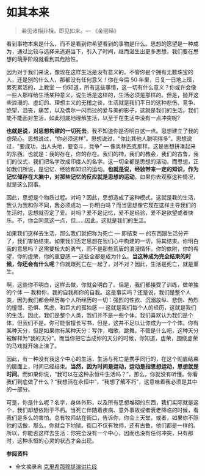 # 如其本来


> 若见诸相非相，即见如来。— 《金刚经》

看到事物本来是什么，而不是看到你希望看到的事物是什么。思想的愿望是一种成为，通过比较与选择来逃避当下，引入了时间，继而滋生出更多思想，我们要在思想的萌芽阶段就看到其危险性。

因为对于我们来说，像现在这样生活是没有意义的。不管你是个拥有无数珠宝的人，还是别的什么人，那都没有任何意义！你在今后 50 年里，日复一日地上班，累死累活的，上教堂 — 你知道，所有这些事情，这一切有什么意义？你或许会像一些人那样给生活某种意义，说生活是这样的，生活必须是那样的。但是，抛开这些浪漫的、虚幻的、理想主义的无稽之谈，生活就是我们平日的这种悲伤、竞争、绝望，沮丧，痛苦，以及偶尔一闪而过的爱与美的影子，这就是我们的生活。我们能不能面对生活，如此彻底地理解生活，以至于在生活中没有一点冲突呢?

**也就是说，对思想构建的一切死去**。我不知道你是否明白这一点。思想建立了我的虚荣心。思想说过，“你必须这样”。思想说过，“你比其他人聪明得多”。思想说过，"要成功，出人头地，要奋斗，竞争” — 像奥林匹克那样。这是思想拼凑起来的东西。也就是：我的存在，你的存在。我们的神，我们的教会，我们的古鲁，我们的仪式，我们把名字改成印度人的名字。这一切全都是思想的活动。而思想，正如我们所说，是记忆、经验和知识的运动。**也就是说，经验带来一定的知识，作为记忆储存在大脑中，对那些记忆的反应就是思想的运动**。如果你去观察这种情况，就是这么回事。

因此，思想是个物质过程。对吗？因此，思想造成了这种模式，这就是我的生活，我认为我和你不同，我必须成功 — 你明白吗？而当思想像它现在这样主导我们的生活时，思想就否定了爱。对吗？爱不是记忆，爱不是经验，爱不是欲望或者快乐。不，你会同意这一点，但......因此，这就是我们的生活。

如果我们这样去生活，那么我们就把称为死亡 — 即结束 — 的东西跟生活分开了，我们害怕结束。如果我们否定思想在我们心中构建的一切，将其结束。你明白我的意思吗？这需要极大的勇气，而不是那些荒唐的浪漫情怀。你的依附，你的希望，你的虚荣，你的重要感 — 这些全都是成为什么。**当这种成为完全结束的时候，你还会有什么呢**？你就跟死亡在一起了，对不对？因此，生活是死亡，就是重生。

啊，这些你不明白，这样去做，你就会明白了。但是，我们都接受了训练，做单独的个体 — 我和你，我的自我和你的自我。这是事实吗？还是说，我们是整个人类，因为我们都会经历每个人所经历的一切：强烈的性欲、沉溺放纵、悲伤、热烈的憧憬、恐惧、焦虑，和巨大的孤独感 — 这就是我们每个人的经历，这就是我们的生活。因此，我们是整个人类，我们并不是一些个体。我们喜欢认为我们是个体，但我们不是。你可能很擅长写书，但是，这并不足以让你成为一个个体。你有某种天分，但是如果你有某种天分：写作，唱歌，跳舞。不管是什么吧，这种天分被解释为“我的天分”。而当你把它当成你的天分的时候，你知道，虚荣，围绕虚荣的马戏就开始上演了。

因此，有一种没有我这个中心的生活，生活与死亡是携手同行的，在这个彻底结束的层面上，时间已经结束。**当然，因为时间是运动，运动是指思想运动，思想就是时间**。而如果你说，“我可以在这种永恒中生活吗？”，那么，你就没有听懂。你看我们到底做了什么？“我想活在永恒中”，“我想了解不朽”，这意味着我必须是其中的一部分。

可是，你是什么呢？名字，身体外形，以及所有思想堆砌的东西，我们实际就是这个，我们却想依附于不朽。当死亡伴随着疾病、意外事故或者衰老降临的时候，看我们是多么的害怕。总有牧师站在街口，告诉你，你会上天堂。或者，如果你不照他的话做，那么，你就会下地狱。街口不仅有牧师，还有古鲁，他们都是一样的。所以，你能否这样去生活：你完全没有一个中心，因而也没有任何冲突，只有那时，这种永恒的心灵的状态才会出现。

**参阅资料**

- 全文摘录自 [克里希那穆提演讲片段](https://www.bilibili.com/video/BV1Qh411T7f4/?spm_id_from=333.788.top_right_bar_window_custom_collection.content.click&vd_source=21db84374de3d6785c04b0329b69e5e5)
